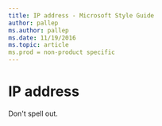 ```yaml
---
title: IP address - Microsoft Style Guide
author: pallep
ms.author: pallep
ms.date: 11/19/2016
ms.topic: article
ms.prod = non-product specific
---
```


# IP address

Don't spell out. 
